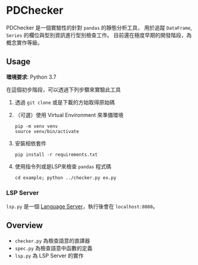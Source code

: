 # PDChecker

PDChecker 是一個實驗性的針對 `pandas` 的靜態分析工具，
用於追蹤 `DataFrame`, `Series` 的欄位與型別資訊進行型別檢查工作。
目前還在極度早期的開發階段，為概念實作等級。

## Usage

**環境要求**: Python 3.7

在這個初步階段，可以透過下列步驟來實驗此工具

1. 透過 `git clone` 或是下載的方始取得原始碼
2. （可選）使用 Virtual Environment 來準備環境

    ~~~~
    pip -m venv venv
    source venv/bin/activate
    ~~~~
3. 安裝相依套件

    ~~~
    pip install -r requirements.txt
    ~~~

4. 使用指令列或是LSP來檢查 `pandas` 程式碼

    ~~~
    cd example; python ../checker.py ex.py
    ~~~


### LSP Server

`lsp.py` 是一個 [Language Server][langserver]，執行後會在 `localhost:8080`。

[langserver]: https://microsoft.github.io/language-server-protocol/


## Overview

* `checker.py` 為檢查語意的直譯器
* `spec.py` 為檢查語意中函數的定義
* `lsp.py` 為 LSP Server 的實作

